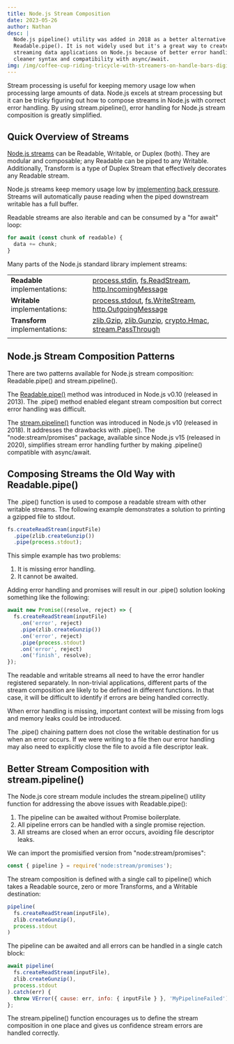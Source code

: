 ```yaml
---
title: Node.js Stream Composition
date: 2023-05-26
author: Nathan
desc: |
  Node.js pipeline() utility was added in 2018 as a better alternative to
  Readable.pipe(). It is not widely used but it's a great way to create
  streaming data applications on Node.js because of better error handling,
  cleaner syntax and compatibility with async/await.
img: /img/coffee-cup-riding-tricycle-with-streamers-on-handle-bars-digital-art.jpg
---
```



Stream processing is useful for keeping memory usage low when processing large
amounts of data. Node.js excels at stream processing but it can be tricky
figuring out how to compose streams in Node.js with correct error handling.  By
using stream.pipeline(), error handling for Node.js stream composition is
greatly simplified.


## Quick Overview of Streams

[Node.js streams](https://nodejs.org/docs/latest-v18.x/api/stream.html) can be
Readable, Writable, or Duplex (both). They are modular and composable; any
Readable can be piped to any Writable. Additionally, Transform is a type of
Duplex Stream that effectively decorates any Readable stream.

Node.js streams keep memory usage low by [implementing back
pressure](https://nodejs.org/en/docs/guides/backpressuring-in-streams). Streams
will automatically pause reading when the piped downstream writable has a full
buffer.

Readable streams are also iterable and can be consumed by a "for await" loop:

```js
for await (const chunk of readable) {
  data += chunk;
}
```

Many parts of the Node.js standard library implement streams:

| | |
|--|--|
| **Readable** implementations: | [process.stdin](https://nodejs.dev/en/api/v18/process/#processstdin), [fs.ReadStream](https://nodejs.dev/en/api/v18/fs#fsreadstream), [http.IncomingMessage](https://nodejs.dev/en/api/v18/http/#httpincomingmessage) |
| **Writable** implementations: | [process.stdout](https://nodejs.dev/en/api/v18/process/#processstdout), [fs.WriteStream](https://nodejs.dev/en/api/v18/fs/#fswritestream), [http.OutgoingMessage](https://nodejs.dev/en/api/v18/http/#httpoutgoingmessage) |
| **Transform** implementations: | [zlib.Gzip](https://nodejs.dev/en/api/v18/zlib/#zlibcreategzipoptions), [zlib.Gunzip](https://nodejs.dev/en/api/v18/zlib/#zlibcreategunzipoptions), [crypto.Hmac](https://nodejs.dev/en/api/v18/crypto/#hmac), [stream.PassThrough](https://nodejs.org/docs/latest-v18.x/api/stream.html#class-streampassthrough) |
| | |


## Node.js Stream Composition Patterns

There are two patterns available for Node.js stream composition: Readable.pipe() and stream.pipeline().

The
[Readable.pipe()](https://nodejs.org/docs/latest-v18.x/api/stream.html#readablepipedestination-options)
method was introduced in Node.js v0.10 (released in 2013). The .pipe() method
enabled elegant stream composition but correct error handling was difficult.

The
[stream.pipeline()](https://nodejs.org/docs/latest-v18.x/api/stream.html#streampipelinesource-transforms-destination-options)
function was introduced in Node.js v10 (released in 2018). It addresses the
drawbacks with .pipe(). The "node:stream/promises" package, available since
Node.js v15 (released in 2020), simplifies stream error handling further by
making .pipeline() compatible with async/await.


## Composing Streams the Old Way with Readable.pipe()

The .pipe() function is used to compose a readable stream with other
writable streams. The following example demonstrates a solution to printing a gzipped
file to stdout.

```js
fs.createReadStream(inputFile)
  .pipe(zlib.createGunzip())
  .pipe(process.stdout);
```

This simple example has two problems:

1. It is missing error handling.
2. It cannot be awaited.

Adding error handling and promises will result in our .pipe() solution looking
something like the following:

```javascript
await new Promise((resolve, reject) => {
  fs.createReadStream(inputFile)
    .on('error', reject)
    .pipe(zlib.createGunzip())
    .on('error', reject)
    .pipe(process.stdout)
    .on('error', reject)
    .on('finish', resolve);
});
```

The readable and writable streams all need to have the error handler registered
separately.  In non-trivial applications, different parts of the stream
composition are likely to be defined in different functions. In that case, it
will be difficult to identify if errors are being handled correctly.

When error handling is missing, important context will be missing from logs and
memory leaks could be introduced.

The .pipe() chaining pattern does not close the writable destination for us
when an error occurs.  If we were writing to a file then our error handling may
also need to explicitly close the file to avoid a file descriptor leak.


## Better Stream Composition with stream.pipeline()

The Node.js core stream module includes the stream.pipeline() utility
function for addressing the above issues with Readable.pipe():

1. The pipeline can be awaited without Promise boilerplate.
2. All pipeline errors can be handled with a single promise rejection.
3. All streams are closed when an error occurs, avoiding file descriptor leaks.

We can import the promisified version from "node:stream/promises":

```js
const { pipeline } = require('node:stream/promises');
```

The stream composition is defined with a single call to pipeline() which
takes a Readable source, zero or more Transforms, and a Writable destination:

```js
pipeline(
  fs.createReadStream(inputFile),
  zlib.createGunzip(),
  process.stdout
)
```

The pipeline can be awaited and all errors can be handled in a single catch block:

```javascript
await pipeline(
  fs.createReadStream(inputFile),
  zlib.createGunzip(),
  process.stdout
).catch(err) {
  throw VError({ cause: err, info: { inputFile } }, 'MyPipelineFailed');
};
```

The stream.pipeline() function encourages us to define the stream composition
in one place and gives us confidence stream errors are handled correctly.

